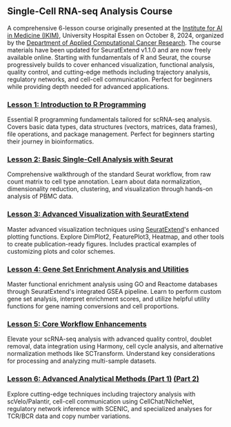 ## Single-Cell RNA-seq Analysis Course

A comprehensive 6-lesson course originally presented at the [Institute for AI in Medicine (IKIM)](https://www.ikim.uk-essen.de/institute), University Hospital Essen on October 8, 2024, organized by the [Department of Applied Computational Cancer Research](https://www.ikim.uk-essen.de/groups/accr). The course materials have been updated for SeuratExtend v1.1.0 and are now freely available online. Starting with fundamentals of R and Seurat, the course progressively builds to cover enhanced visualization, functional analysis, quality control, and cutting-edge methods including trajectory analysis, regulatory networks, and cell-cell communication. Perfect for beginners while providing depth needed for advanced applications.

### [Lesson 1: Introduction to R Programming](https://huayc09.github.io/SeuratExtend/articles/single-cell-course/1.basic-R.html)
Essential R programming fundamentals tailored for scRNA-seq analysis. Covers basic data types, data structures (vectors, matrices, data frames), file operations, and package management. Perfect for beginners starting their journey in bioinformatics.

### [Lesson 2: Basic Single-Cell Analysis with Seurat](https://huayc09.github.io/SeuratExtend/articles/single-cell-course/2.Seurat.html)
Comprehensive walkthrough of the standard Seurat workflow, from raw count matrix to cell type annotation. Learn about data normalization, dimensionality reduction, clustering, and visualization through hands-on analysis of PBMC data.

### [Lesson 3: Advanced Visualization with SeuratExtend](https://huayc09.github.io/SeuratExtend/articles/single-cell-course/3.Visualization.html)
Master advanced visualization techniques using [SeuratExtend](https://github.com/huayc09/SeuratExtend)'s enhanced plotting functions. Explore DimPlot2, FeaturePlot3, Heatmap, and other tools to create publication-ready figures. Includes practical examples of customizing plots and color schemes.

### [Lesson 4: Gene Set Enrichment Analysis and Utilities](https://huayc09.github.io/SeuratExtend/articles/single-cell-course/4.GSEA.html)
Master functional enrichment analysis using GO and Reactome databases through SeuratExtend's integrated GSEA pipeline. Learn to perform custom gene set analysis, interpret enrichment scores, and utilize helpful utility functions for gene naming conversions and cell proportions.

### [Lesson 5: Core Workflow Enhancements](https://huayc09.github.io/SeuratExtend/articles/single-cell-course/5.Core-Enhancement.html)
Elevate your scRNA-seq analysis with advanced quality control, doublet removal, data integration using Harmony, cell cycle analysis, and alternative normalization methods like SCTransform. Understand key considerations for processing and analyzing multi-sample datasets.

### [Lesson 6: Advanced Analytical Methods (Part 1)](https://huayc09.github.io/SeuratExtend/articles/single-cell-course/6.Advanced.html) [(Part 2)](https://huayc09.github.io/SeuratExtend/articles/single-cell-course/6.Advanced-2.html)
Explore cutting-edge techniques including trajectory analysis with scVelo/Palantir, cell-cell communication using CellChat/NicheNet, regulatory network inference with SCENIC, and specialized analyses for TCR/BCR data and copy number variations.